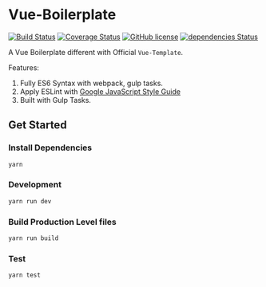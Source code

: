 # Vue-Boilerplate

[![Build Status](https://travis-ci.org/aquariuslt/vue-boilerplate.svg?branch=master)](https://travis-ci.org/aquariuslt/vue-boilerplate)
[![Coverage Status](https://coveralls.io/repos/github/aquariuslt/vue-boilerplate/badge.svg?branch=master)](https://coveralls.io/github/aquariuslt/vue-boilerplate?branch=master)
[![GitHub license](https://img.shields.io/github/license/aquariuslt/vue-boilerplate.svg)](https://github.com/aquariuslt/vue-boilerplate/blob/master/LICENSE)
[![dependencies Status](https://david-dm.org/aquariuslt/vue-boilerplate/status.svg)](https://david-dm.org/aquariuslt/vue-boilerplate)


A Vue Boilerplate different with Official `Vue-Template`.

Features:

1. Fully ES6 Syntax with webpack, gulp tasks.
2. Apply ESLint with [Google JavaScript Style Guide](https://github.com/google/eslint-config-google)
3. Built with Gulp Tasks.


## Get Started 

### Install Dependencies
```bash
yarn
```

### Development 
```bash
yarn run dev
```

### Build Production Level files
```bash
yarn run build
```

### Test
```bash
yarn test
```



